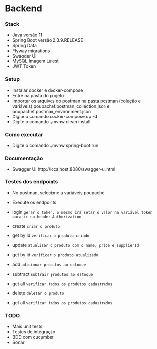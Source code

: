 # Backend

### Stack
- Java versão 11
- Spring Boot versão 2.3.9.RELEASE
- Spring Data
- Flyway migrations
- Swagger UI
- MySQL Imagem Latest
- JWT Token

### Setup
- Instalar docker e docker-compose
- Entre na pasta do projeto
- Importar os arquivos do postman na pasta postman (coleção e variáveis) poupachef.postman_collection.json e poupachef.postman_environment.json
- Digite o comando docker-compose up -d
- Digite o comando ./mvnw clean install

### Como executar
- Digite o comando ./mvnw spring-boot:run

### Documentação
- Swagger UI http://localhost:8080/swagger-ui.html

### Testes dos endpoints
- No postman, selecione a variáveis poupachef
- Execute os endpoints

- login ``gerar o token, o mesmo irá setar o valor na variável token para ir no header Authorization``
- create ``criar o produto``
- get by id ``verificar o produto criado``
- update ``atualizar o produto com o name, price e supplierId``
- get by id ``verificar o produto atualizado``
- add ``adicionar produtos ao estoque``
- subtract ``subtrair produtos ao estoque``
- get all ``verificar todos os produtos cadastrados``
- delete ``deletar o produto``
- get all ``verificar todos os produtos cadastrados``

### TODO
- Mais unit tests
- Testes de integração
- BDD com cucumber
- Sonar
